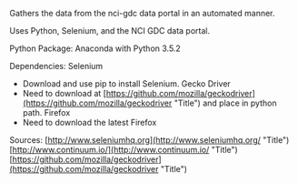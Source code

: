 Gathers the data from the nci-gdc data portal in an automated manner.

Uses Python, Selenium, and the NCI GDC data portal.

Python Package: Anaconda with Python 3.5.2



Dependencies:
Selenium
* Download and use pip to install Selenium.
Gecko Driver
* Need to download at [https://github.com/mozilla/geckodriver](https://github.com/mozilla/geckodriver "Title") and place in python path.
Firefox
* Need to download the latest Firefox

Sources:
[http://www.seleniumhq.org](http://www.seleniumhq.org/ "Title")
[http://www.continuum.io/](http://www.continuum.io/ "Title")
[https://github.com/mozilla/geckodriver](https://github.com/mozilla/geckodriver "Title")
